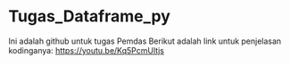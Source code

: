 # Tugas_Dataframe_py
Ini adalah github untuk tugas Pemdas
Berikut adalah link untuk penjelasan kodinganya:
https://youtu.be/Kq5PcmUltjs
